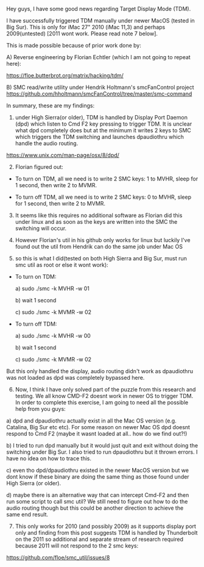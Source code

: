 Hey guys, I have some good news regarding Target Display Mode (TDM).



I have successfully triggered TDM manually under newer MacOS (tested in Big Sur). This is only for iMac 27" 2010 (iMac 11,3) and perhaps 2009(untested) [2011 wont work. Please read note 7 below].



This is made possible because of prior work done by:

A) Reverse engineering by Florian Echtler (which I am not going to repeat here):

https://floe.butterbrot.org/matrix/hacking/tdm/

B) SMC read/write utility under Hendrik Holtmann's smcFanControl project
https://github.com/hholtmann/smcFanControl/tree/master/smc-command



In summary, these are my findings:

1) under High Sierra(or older), TDM is handled by Display Port Daemon (dpd) which listen to Cmd F2 key pressing to trigger TDM. It is unclear what dpd completely does but at the minimum it writes 2 keys to SMC which triggers the TDM switching and launches dpaudiothru which handle the audio routing.

https://www.unix.com/man-page/osx/8/dpd/



2) Florian figured out:

- To turn on TDM, all we need is to write 2 SMC keys: 1 to MVHR, sleep for 1 second, then write 2 to MVMR.

- To turn off TDM, all we need is to write 2 SMC keys: 0 to MVHR, sleep for 1 second, then write 2 to MVMR.



3) It seems like this requires no additional software as Florian did this under linux and as soon as the keys are written into the SMC the switching will occur.



4) However Florian's util in his github only works for linux but luckily I've found out the util from Hendrik can do the same job under Mac OS



5) so this is what I did(tested on both High Sierra and Big Sur, must run smc util as root or else it wont work):

- To turn on TDM:

    a) sudo ./smc -k MVHR -w 01

    b) wait 1 second

    c) sudo ./smc -k MVMR -w 02



- To turn off TDM:

    a) sudo ./smc -k MVHR -w 00

    b) wait 1 second

    c) sudo ./smc -k MVMR -w 02



But this only handled the display, audio routing didn't work as dpaudiothru was not loaded as dpd was completely bypassed here.



6) Now, I think I have only solved part of the puzzle from this research and testing. We all know CMD-F2 doesnt work in newer OS to trigger TDM. In order to complete this exercise, I am going to need all the possible help from you guys:

  a) dpd and dpaudiothru actually exist in all the Mac OS version (e.g. Catalina, Big Sur etc etc). For some reason on newer Mac OS dpd doesnt respond to Cmd F2 (maybe it wasnt loaded at all.. how do we find out?!)

  b) I tried to run dpd manually but it would just quit and exit without doing the switching under Big Sur. I also tried to run dpaudiothru but it thrown errors. I have no idea on how to trace this.

  c) even tho dpd/dpaudiothru existed in the newer MacOS version but we dont know if these binary are doing the same thing as those found under High Sierra (or older).

  d) maybe there is an alternative way that can intercept Cmd-F2 and then run some script to call smc util? We still need to figure out how to do the audio routing though but this could be another direction to achieve the same end result.



7) This only works for 2010 (and possibly 2009) as it supports display port only and finding from this post suggests TDM is handled by Thunderbolt on the 2011 so additional and separate stream of research required because 2011 will not respond to the 2 smc keys:

https://github.com/floe/smc_util/issues/8
